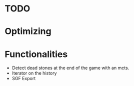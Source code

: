 TODO
==

# Optimizing

# Functionalities
- Detect dead stones at the end of the game with an mcts.
- Iterator on the history
- SGF Export
